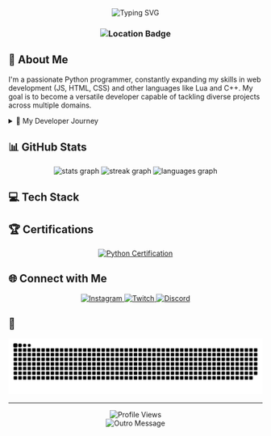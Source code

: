 <div align="center">
  <img src="https://readme-typing-svg.demolab.com?font=Fira+Code&weight=600&size=28&duration=4000&pause=1000&color=6C63FF&center=true&vCenter=true&random=false&width=435&lines=Hi+%F0%9F%91%8B+I'm+Luis!;Python+Developer;Aspiring+Polyglot+Programmer;Code+Enthusiast" alt="Typing SVG" />
</div>

<h3 align="center">
  <img src="https://img.shields.io/badge/Based%20in-Santiago%2C%20Chile%20🇨🇱-brightgreen?style=for-the-badge&labelColor=000000" alt="Location Badge"/>
</h3>

## 🚀 About Me

I'm a passionate Python programmer, constantly expanding my skills in web development (JS, HTML, CSS) and other languages like Lua and C++. My goal is to become a versatile developer capable of tackling diverse projects across multiple domains.

<details>
<summary>🌟 My Developer Journey</summary>
<br>

  ```python
  class Developer:
      def __init__(self):
          self.name = "Luis"
          self.primary_language = "Python"
          self.learning = ["JavaScript", "HTML", "CSS", "Lua", "C++"]
          self.interests = ["Web Development", "Game Development", "Data Science"]
          self.challenge = "Code something new every day!"
  
      def say_hi(self):
          print(f"Thanks for dropping by, hope you find some of my work interesting.")
  
  me = Developer()
  me.say_hi()
```
  </details> 

## 📊 GitHub Stats
<div align="center">
  <img src="https://github-readme-stats.vercel.app/api?username=TheKingXion&hide_title=false&hide_rank=false&show_icons=true&include_all_commits=true&count_private=true&disable_animations=false&theme=radical&locale=en&hide_border=false" height="150" alt="stats graph" />
  <img src="https://streak-stats.demolab.com?user=TheKingXion&locale=en&mode=daily&theme=radical&hide_border=false&border_radius=5" height="150" alt="streak graph" />
  <img src="https://github-readme-stats.vercel.app/api/top-langs?username=TheKingXion&locale=en&hide_title=false&layout=compact&card_width=320&langs_count=5&theme=radical&hide_border=false" height="150" alt="languages graph" />
</div>

## 💻 Tech Stack

  <div align="center">
  </div>

## 🏆 Certifications

<div align="center">
  <a href="https://www.credly.com/badges/b8399471-4ac6-4a92-bd4b-6aebe12e41ce" target="_blank">
    <img src="https://images.credly.com/size/340x340/images/68c0b94d-f6ac-40b1-a0e0-921439eb092e/image.png" width="150" alt="Python Certification"/>
  </a>
</div>

## 🌐 Connect with Me

<div align="center">
  <a href="https://www.instagram.com/kingxion_.69/" target="_blank">
    <img src="https://img.shields.io/badge/Instagram-%23E4405F.svg?style=for-the-badge&logo=Instagram&logoColor=white" alt="Instagram"/>
  </a>
  <a href="https://www.twitch.tv/kingxion69" target="_blank">
    <img src="https://img.shields.io/badge/Twitch-%239146FF.svg?style=for-the-badge&logo=Twitch&logoColor=white" alt="Twitch"/>
  </a>
  <a href="https://discord.gg/BGJQTe5D6M" target="_blank">
    <img src="https://img.shields.io/badge/Discord-%237289DA.svg?style=for-the-badge&logo=discord&logoColor=white" alt="Discord"/>
  </a>
</div>

## 🐍 

<div align="center">
  <img src="https://raw.githubusercontent.com/Platane/snk/output/github-contribution-grid-snake-dark.svg" alt="Snake animation" />
</div>

---

<div align="center">
  <img src="https://komarev.com/ghpvc/?username=TheKingXion&style=for-the-badge&color=blueviolet" alt="Profile Views"/>
</div>

<div align="center">
<img src="https://readme-typing-svg.demolab.com?font=Fira+Code&size=18&duration=2000&pause=1000&color=6C63FF&center=true&vCenter=true&multiline=true&random=false&width=500&height=80&lines=Thanks+for+visiting!;Let's+build+something+amazing+together!" alt="Outro Message"/>
</div>
